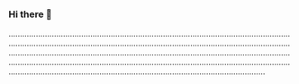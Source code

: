 ### Hi there 👋

.................................................................................................................................................................................................................................................................................................................................................................................................................................................................................................................................................................................................................................